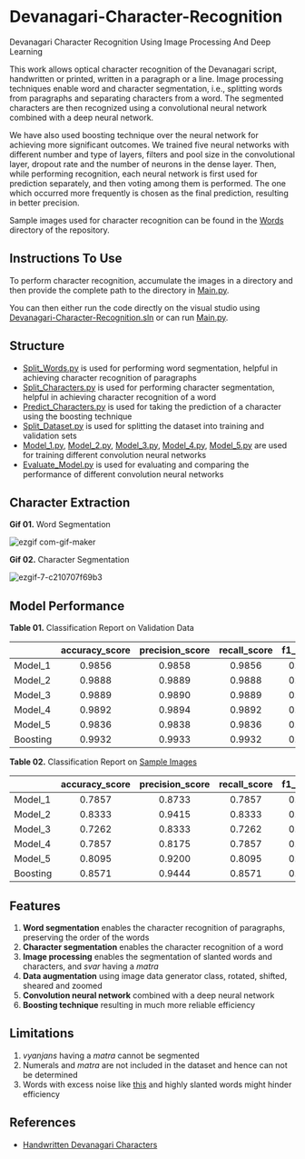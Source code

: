 # Devanagari-Character-Recognition
Devanagari Character Recognition Using Image Processing And Deep Learning

This work allows optical character recognition of the Devanagari script, handwritten or printed, written in a paragraph or a line. Image processing techniques enable word and character segmentation, i.e., splitting words from paragraphs and separating characters from a word. The segmented characters are then recognized using a convolutional neural network combined with a deep neural network.

We have also used boosting technique over the neural network for achieving more significant outcomes. We trained five neural networks with different number and type of layers, filters and pool size in the convolutional layer, dropout rate and the number of neurons in the dense layer. Then, while performing recognition, each neural network is first used for prediction separately, and then voting among them is performed. The one which occurred more frequently is chosen as the final prediction, resulting in better precision.

Sample images used for character recognition can be found in the [Words](https://github.com/milind-prajapat/Devanagari-Character-Recognition/tree/main/Words) directory of the repository.

## Instructions To Use
To perform character recognition, accumulate the images in a directory and then provide the complete path to the directory in [Main.py](https://github.com/milind-prajapat/Devanagari-Character-Recognition/blob/main/Main.py).

You can then either run the code directly on the visual studio using [Devanagari-Character-Recognition.sln](https://github.com/milind-prajapat/Devanagari-Character-Recognition/blob/main/Devanagari-Character-Recognition.sln) or can run [Main.py](https://github.com/milind-prajapat/Devanagari-Character-Recognition/blob/main/Main.py).

## Structure
* [Split_Words.py](https://github.com/milind-prajapat/Devanagari-Character-Recognition/blob/main/Split_Words.py) is used for performing word segmentation, helpful in achieving character recognition of paragraphs
* [Split_Characters.py](https://github.com/milind-prajapat/Devanagari-Character-Recognition/blob/main/Split_Characters.py) is used for performing character segmentation, helpful in achieving character recognition of a word
* [Predict_Characters.py](https://github.com/milind-prajapat/Devanagari-Character-Recognition/blob/main/Predict_Characters.py) is used for taking the prediction of a character using the boosting technique
* [Split_Dataset.py](https://github.com/milind-prajapat/Devanagari-Character-Recognition/blob/main/Split_Dataset.py) is used for splitting the dataset into training and validation sets
* [Model_1.py](https://github.com/milind-prajapat/Devanagari-Character-Recognition/blob/main/Model_1.py), [Model_2.py](https://github.com/milind-prajapat/Devanagari-Character-Recognition/blob/main/Model_2.py), [Model_3.py](https://github.com/milind-prajapat/Devanagari-Character-Recognition/blob/main/Model_3.py), [Model_4.py](https://github.com/milind-prajapat/Devanagari-Character-Recognition/blob/main/Model_4.py), [Model_5.py](https://github.com/milind-prajapat/Devanagari-Character-Recognition/blob/main/Model_5.py) are used for training different convolution neural networks
* [Evaluate_Model.py](https://github.com/milind-prajapat/Devanagari-Character-Recognition/blob/main/Evaluate_Model.py) is used for evaluating and comparing the performance of different convolution neural networks

## Character Extraction
**Gif 01.** Word Segmentation 

![ezgif com-gif-maker](https://user-images.githubusercontent.com/64096036/119259092-2efce880-bbea-11eb-942d-b77ed8810993.gif)

**Gif 02.** Character Segmentation

![ezgif-7-c210707f69b3](https://user-images.githubusercontent.com/64096036/119255956-ed654100-bbdb-11eb-88cf-caa7ac835b59.gif)

## Model Performance

**Table 01.** Classification Report on Validation Data 

|  | accuracy_score | precision_score | recall_score | f1_score|
| --- | :---: | :---: | :---: | ---: |
| Model_1    |      0.9856     |      0.9858     |   0.9856  |  0.9856 |
| Model_2    |      0.9888     |      0.9889     |   0.9888  |  0.9888 |
| Model_3    |       0.9889    |       0.9890    |    0.9889 |   0.9889 |
| Model_4    |      0.9892     |      0.9894     |   0.9892   | 0.9892 |
| Model_5    |       0.9836    |       0.9838    |    0.9836  |  0.9836 |
| Boosting   |       0.9932    |       0.9933    |    0.9932  |  0.9932 |

**Table 02.** Classification Report on [Sample Images](https://github.com/milind-prajapat/Devanagari-Character-Recognition/tree/main/Words)

|  | accuracy_score | precision_score | recall_score | f1_score|
| --- | :---: | :---: | :---: | ---: |
Model_1      |     0.7857     |      0.8733   |     0.7857 |   0.8153
Model_2      |    0.8333      |     0.9415   |     0.8333  |  0.8701
Model_3      |     0.7262      |     0.8333   |     0.7262  |  0.7485
Model_4      |     0.7857     |      0.8175    |    0.7857  |  0.7895
Model_5      |     0.8095     |      0.9200    |    0.8095  |  0.8386
Boosting     |     0.8571      |     0.9444    |    0.8571  |  0.8862

## Features
1. **Word segmentation** enables the character recognition of paragraphs, preserving the order of the words
2. **Character segmentation** enables the character recognition of a word
3. **Image processing** enables the segmentation of slanted words and characters, and *svar* having a *matra*
4. **Data augmentation** using image data generator class, rotated, shifted, sheared and zoomed
5. **Convolution neural network** combined with a deep neural network
6. **Boosting technique** resulting in much more reliable efficiency

## Limitations
1. *vyanjans* having a *matra* cannot be segmented
2. Numerals and *matra* are not included in the dataset and hence can not be determined
3. Words with excess noise like [this](https://github.com/milind-prajapat/Devanagari-Character-Recognition/blob/main/Words/8.jpg) and highly slanted words might hinder efficiency

## References
* [Handwritten Devanagari Characters](https://drive.google.com/file/d/1kVn8-Cf1RnnePqfxpCnLSt1rxm2eSfh4/view?usp=sharing)
